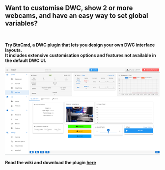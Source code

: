 ## Want to customise DWC, show 2 or more webcams, and have an easy way to set global variables?<br>   
<br>   
   
**Try [BtnCmd](https://github.com/MintyTrebor/BtnCmd), a DWC plugin that lets you design your own DWC interface layouts.**   
**It includes extensive customisation options and features not available in the default DWC UI.**<br>   
   
![BtnCmd](https://raw.githubusercontent.com/MintyTrebor/ReleaseMgr/main/RelMgrData/splash/v0.8.13_BtnCmd_MainWindow_1.png)   
    
**Read the wiki and download the plugin [here](https://github.com/MintyTrebor/BtnCmd)**
